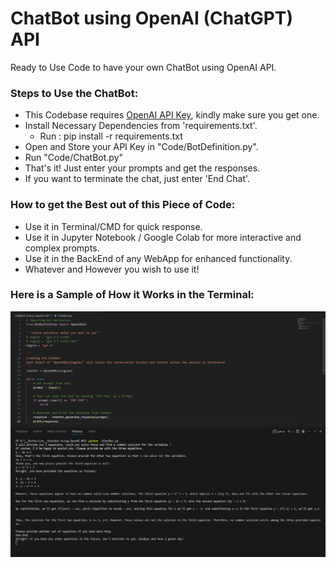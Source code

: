 # ChatBot using OpenAI (ChatGPT) API
Ready to Use Code to have your own ChatBot using OpenAI API.

### Steps to Use the ChatBot:
- This Codebase requires [OpenAI API Key](https://openai.com/blog/openai-api), kindly make sure you get one.
- Install Necessary Dependencies from 'requirements.txt'. 
    - Run : pip install -r requirements.txt
- Open and Store your API Key in "Code/BotDefinition.py".
- Run "Code/ChatBot.py"
- That's it! Just enter your prompts and get the responses.
- If you want to terminate the chat, just enter 'End Chat'.

### How to get the Best out of this Piece of Code:
- Use it in Terminal/CMD for quick response.
- Use it in Jupyter Notebook / Google Colab for more interactive and complex prompts.
- Use it in the BackEnd of any WebApp for enhanced functionality.
- Whatever and However you wish to use it!

### Here is a Sample of How it Works in the Terminal:
![Sample in Terminal](./Sample.png)